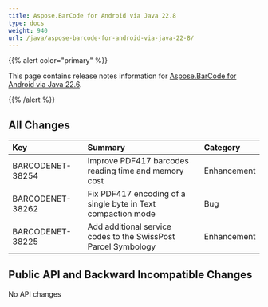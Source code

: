 ```yaml
---
title: Aspose.BarCode for Android via Java 22.8
type: docs
weight: 940
url: /java/aspose-barcode-for-android-via-java-22-8/
---
```


{{% alert color="primary" %}} 

This page contains release notes information for [Aspose.BarCode for Android via Java 22.6](https://downloads.aspose.com/barcode/androidjava/new-releases/aspose.barcode-for-android-via-java-22.8/).

{{% /alert %}} 
## **All Changes**

|**Key**|**Summary**|**Category**|
| :- | :- | :- |
|BARCODENET-38254|Improve PDF417 barcodes reading time and memory cost|Enhancement|
|BARCODENET-38262|Fix PDF417 encoding of a single byte in Text compaction mode|Bug|
|BARCODENET-38225|Add additional service codes to the SwissPost Parcel Symbology|Enhancement|

## **Public API and Backward Incompatible Changes**

No API changes  